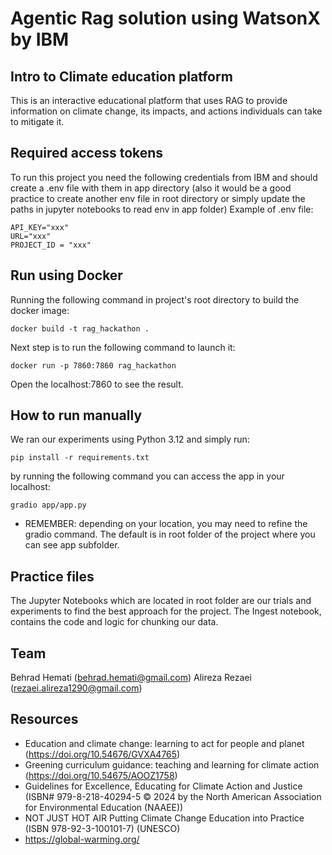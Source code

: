 # Agentic Rag solution using WatsonX by IBM
## Intro to Climate education platform
This is an interactive educational platform that uses RAG to provide information on climate change, its impacts, and actions individuals can take to mitigate it.

## Required access tokens
To  run this project you need the following credentials from IBM and should create a .env file with them in app directory (also it would be a good practice to create another env file in root directory or simply update the paths in jupyter notebooks to read env in app folder)
Example of .env file:
```
API_KEY="xxx"
URL="xxx"
PROJECT_ID = "xxx"
``` 
## Run using Docker

Running the following command in project's root directory to build the docker image:
```
docker build -t rag_hackathon .      
```
Next step is to run the following command to launch it:
```
docker run -p 7860:7860 rag_hackathon
```
Open the localhost:7860 to see the result.

## How to run manually

We ran our experiments using Python 3.12 and simply run:
```
pip install -r requirements.txt
```

by running the following command you can access the app in your localhost:
```
gradio app/app.py
```
* REMEMBER: depending on your location, you may need to refine the gradio command. The default is in root folder of the project where you can see app subfolder.

## Practice files
The Jupyter Notebooks which are located in root folder are our trials and experiments to find the best approach for the project.
The Ingest notebook, contains the code and logic for chunking our data.

## Team
Behrad Hemati (behrad.hemati@gmail.com)
Alireza Rezaei (rezaei.alireza1290@gmail.com)

## Resources
- Education and climate change: learning to act for people and planet (https://doi.org/10.54676/GVXA4765)
- Greening curriculum guidance: teaching and learning for climate action (https://doi.org/10.54675/AOOZ1758)
- Guidelines for Excellence, Educating for Climate Action and Justice (ISBN# 979-8-218-40294-5 © 2024 by the North American Association for Environmental Education (NAAEE))
- NOT JUST HOT AIR Putting Climate Change Education into Practice (ISBN 978-92-3-100101-7) (UNESCO)
- https://global-warming.org/